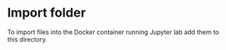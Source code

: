# Import folder
To import files into the Docker container running Jupyter lab add them to this directory.
